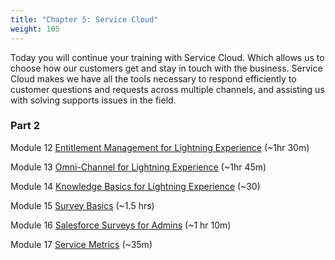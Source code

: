 ```yaml
---
title: "Chapter 5: Service Cloud"
weight: 105
---
```


Today you will continue your training with Service Cloud. Which allows us to choose how our customers get and stay in touch with the business. Service Cloud makes we have all the tools necessary to respond efficiently to customer questions and requests across multiple channels, and assisting us with solving supports issues in the field.

### Part 2

Module 12 
[Entitlement Management for Lightning Experience](https://trailhead.salesforce.com/content/learn/modules/entitlement-management-for-lightning-experience?trail_id=service_cloud_move) (~1hr 30m)

Module 13 
[Omni-Channel for Lightning Experience](https://trailhead.salesforce.com/content/learn/modules/omni-channel-lex?trail_id=service_cloud_move) (~1hr 45m)

Module 14 
[Knowledge Basics for Lightning Experience](https://trailhead.salesforce.com/content/learn/modules/lightning-knowledge-basics?trail_id=service_cloud_move) (~30)

Module 15
[Survey Basics](https://trailhead.salesforce.com/content/learn/modules/survey-basics?trail_id=service_cloud_move) (~1.5 hrs)

Module 16
[Salesforce Surveys for Admins](https://trailhead.salesforce.com/content/learn/modules/salesforce-surveys-for-admins?trail_id=service_cloud_move) (~1 hr 10m)

Module 17
[Service Metrics](https://trailhead.salesforce.com/content/learn/modules/service_metrics?trail_id=service_cloud_move) (~35m)




